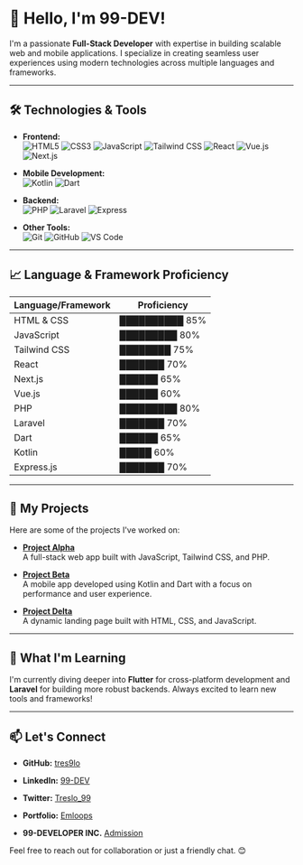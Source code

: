 # 👋 Hello, I'm 99-DEV!

I'm a passionate **Full-Stack Developer** with expertise in building scalable web and mobile applications. I specialize in creating seamless user experiences using modern technologies across multiple languages and frameworks.

---

## 🛠️ Technologies & Tools

- **Frontend:**  
  ![HTML5](https://img.shields.io/badge/HTML5-E34F26?style=for-the-badge&logo=html5&logoColor=white)
  ![CSS3](https://img.shields.io/badge/CSS3-1572B6?style=for-the-badge&logo=css3&logoColor=white)
  ![JavaScript](https://img.shields.io/badge/JavaScript-F7DF1E?style=for-the-badge&logo=javascript&logoColor=black)
  ![Tailwind CSS](https://img.shields.io/badge/Tailwind%20CSS-06B6D4?style=for-the-badge&logo=tailwind-css&logoColor=white)
  ![React](https://img.shields.io/badge/React-61DAFB?style=for-the-badge&logo=react&logoColor=black)
  ![Vue.js](https://img.shields.io/badge/Vue.js-4FC08D?style=for-the-badge&logo=vue.js&logoColor=white)
  ![Next.js](https://img.shields.io/badge/Next.js-000000?style=for-the-badge&logo=next.js&logoColor=white)

- **Mobile Development:**  
  ![Kotlin](https://img.shields.io/badge/Kotlin-0095D5?style=for-the-badge&logo=kotlin&logoColor=white)
  ![Dart](https://img.shields.io/badge/Dart-0175C2?style=for-the-badge&logo=dart&logoColor=white)

- **Backend:**  
  ![PHP](https://img.shields.io/badge/PHP-777BB4?style=for-the-badge&logo=php&logoColor=white)
  ![Laravel](https://img.shields.io/badge/Laravel-FF2D20?style=for-the-badge&logo=laravel&logoColor=white)
  ![Express](https://img.shields.io/badge/Express-000000?style=for-the-badge&logo=express&logoColor=white)

- **Other Tools:**  
  ![Git](https://img.shields.io/badge/Git-F05032?style=for-the-badge&logo=git&logoColor=white)
  ![GitHub](https://img.shields.io/badge/GitHub-181717?style=for-the-badge&logo=github&logoColor=white)
  ![VS Code](https://img.shields.io/badge/VS%20Code-007ACC?style=for-the-badge&logo=visual-studio-code&logoColor=white)

---

## 📈 Language & Framework Proficiency

| **Language/Framework**   | **Proficiency**                    |
| ------------------------ | ----------------------------------- |
| HTML & CSS               | ██████████ 85%                      |
| JavaScript               | █████████ 80%                       |
| Tailwind CSS             | ████████ 75%                        |
| React                    | ███████ 70%                         |
| Next.js                  | ██████ 65%                          |
| Vue.js                   | ██████ 60%                          |
| PHP                      | █████████ 80%                       |
| Laravel                  | ███████ 70%                         |
| Dart                     | ██████ 65%                          |
| Kotlin                   | █████ 60%                           |
| Express.js               | ███████ 70%                         |

---

## 🚀 My Projects

Here are some of the projects I've worked on:

- **[Project Alpha](https://github.com/tres9lo/)**  
  A full-stack web app built with JavaScript, Tailwind CSS, and PHP.

- **[Project Beta](https://github.com/tres9lo/)**  
  A mobile app developed using Kotlin and Dart with a focus on performance and user experience.

- **[Project Delta](https://github.com/tres9lo/)**  
  A dynamic landing page built with HTML, CSS, and JavaScript.

---

## 🌱 What I'm Learning

I'm currently diving deeper into **Flutter** for cross-platform development and **Laravel** for building more robust backends. Always excited to learn new tools and frameworks!

---

## 📫 Let's Connect

- **GitHub:** [tres9lo](https://github.com/tres9lo)
- **LinkedIn:** [99-DEV](https://www.linkedin.com/in/Tresor-DevBiko)
- **Twitter:** [Treslo_99](https://twitter.com/Treslo_99)
- **Portfolio:** [Emloops](https://tresor-dev.vercel.app)

- **99-DEVELOPER INC.**
[Admission](https://forms.gle/JQ4nPfv9mGDb4RVs9)

Feel free to reach out for collaboration or just a friendly chat. 😊
